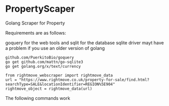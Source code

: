 # PropertyScaper

Golang Scraper for Property

Requirements are as follows:

goquery for the web tools and sqlit for the database sqlite driver mayt have a problem if you use an older version of golang
```
github.com/PuerkitoBio/goquery
go get github.com/mattn/go-sqlite3
go get golang.org/x/text/currency
```


```
from rightmove_webscraper import rightmove_data
url = "https://www.rightmove.co.uk/property-for-sale/find.html?searchType=SALE&locationIdentifier=REGION%5E904"
rightmove_object = rightmove_data(url)
```

The following commands work


